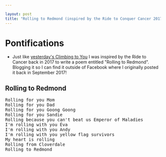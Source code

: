 ```yaml
---

layout: post
title: "Rolling to Redmond (inspired by the Ride to Conquer Cancer 2017)"
---
```


# Pontifications

* Just like [yesterday's Climbing to You](http://rolandtanglao.com/2019/08/12/p1-climbing-to-you-cypress-challenge/) I was inspired by the Ride to Cancer back in 2017 to write a poem entitled "Rolling to Redmond". Blogging it so I can find it outside of Facebook where I originally posted it back in September 2017!

## Rolling to Redmond

<pre>
Rolling for you Mom
Rolling for you Dad
Rolling for you Goong Goong
Rolling for you Sandie
Rolling because you can't beat us Emperor of Maladies
I'm rolling with you Éva
I'm rolling with you Andy
I'm rolling with you yellow flag survivors
My heart is rolling
Rolling from Cloverdale
Rolling to Redmond
</pre>